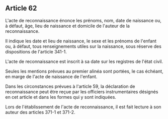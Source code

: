 Article 62
----
L'acte de reconnaissance énonce les prénoms, nom, date de naissance ou, à
défaut, âge, lieu de naissance et domicile de l'auteur de la reconnaissance.

Il indique les date et lieu de naissance, le sexe et les prénoms de l'enfant ou,
à défaut, tous renseignements utiles sur la naissance, sous réserve des
dispositions de l'article 341-1.

L'acte de reconnaissance est inscrit à sa date sur les registres de l'état
civil.

Seules les mentions prévues au premier alinéa sont portées, le cas échéant, en
marge de l'acte de naissance de l'enfant.

Dans les circonstances prévues à l'article 59, la déclaration de reconnaissance
peut être reçue par les officiers instrumentaires désignés en cet article et
dans les formes qui y sont indiquées.

Lors de l'établissement de l'acte de reconnaissance, il est fait lecture à son
auteur des articles 371-1 et 371-2.
